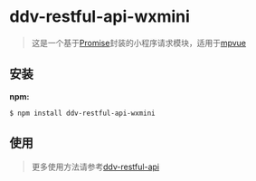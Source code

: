 # ddv-restful-api-wxmini
>这是一个基于[Promise](https://www.promisejs.org/)封装的小程序请求模块，适用于[mpvue](https://github.com/Meituan-Dianping/mpvue)

## 安装

**npm:**

```shell
$ npm install ddv-restful-api-wxmini
```


## 使用
>更多使用方法请参考[ddv-restful-api](https://github.com/ddvjs/ddv-restful-api)